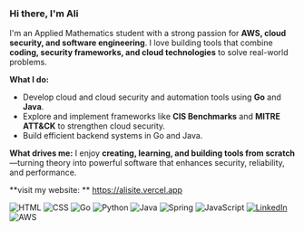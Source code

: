 ### Hi there, I'm Ali

I'm an Applied Mathematics student with a strong passion for **AWS, cloud security, and software engineering**. I love building tools that combine **coding, security frameworks, and cloud technologies** to solve real-world problems.

**What I do:**
- Develop cloud and cloud security and automation tools using **Go** and **Java**.
- Explore and implement frameworks like **CIS Benchmarks** and **MITRE ATT&CK** to strengthen cloud security.
- Build efficient backend systems in Go and Java.

**What drives me:**
I enjoy **creating, learning, and building tools from scratch**—turning theory into powerful software that enhances security, reliability, and performance.

**visit my website: ** https://alisite.vercel.app

![HTML](https://img.shields.io/badge/HTML5-E34F26?style=for-the-badge&logo=html5&logoColor=white)
![CSS](https://img.shields.io/badge/CSS3-1572B6?style=for-the-badge&logo=css3&logoColor=white)
![Go](https://img.shields.io/badge/Go-00ADD8?style=for-the-badge&logo=go&logoColor=white)
![Python](https://img.shields.io/badge/Python-3776AB?style=for-the-badge&logo=python&logoColor=white)
![Java](https://img.shields.io/badge/Java-ED8B00?style=for-the-badge&logo=java&logoColor=white)
![Spring](https://img.shields.io/badge/Spring-6DB33F?style=for-the-badge&logo=spring&logoColor=white)
![JavaScript](https://img.shields.io/badge/JavaScript-F7DF1E?style=for-the-badge&logo=javascript&logoColor=black)
[![LinkedIn](https://img.shields.io/badge/LinkedIn-0A66C2?style=for-the-badge&logo=linkedin&logoColor=white)](https://www.linkedin.com/in/alihusseintechandfinance/)
![AWS](https://img.shields.io/badge/AWS-232F3E?style=for-the-badge&logo=amazon-aws&logoColor=white)

